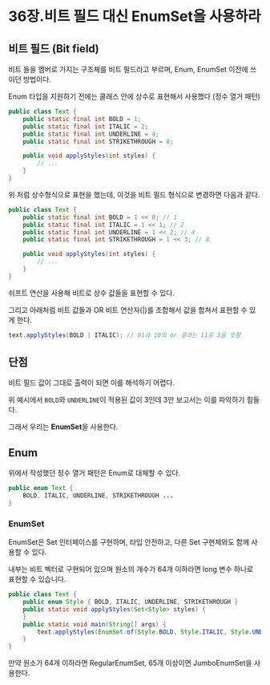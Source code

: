 # 36장.비트 필드 대신 EnumSet을 사용하라

## 비트 필드 **(Bit field)**

비트 들을 멤버로 가지는 구조체를 비트 필드라고 부르며, Enum, EnumSet 이전에 쓰이던 방법이다.

Enum 타입을 지원하기 전에는 클래스 안에 상수로 표현해서 사용했다 (정수 열거 패턴)

```java
public class Text {
    public static final int BOLD = 1;
    public static final int ITALIC = 2;
    public static final int UNDERLINE = 4;
    public static final int STRIKETHROUGH = 8;

    public void applyStyles(int styles) {
        // ...
    }
}
```

위 처럼 상수형식으로 표현을 했는데, 이것을 비트 필드 형식으로 변경하면 다음과 같다.

```java
public class Text {
    public static final int BOLD = 1 << 0; // 1
    public static final int ITALIC = 1 << 1; // 2
    public static final int UNDERLINE = 1 << 2; // 4
    public static final int STRIKETHROUGH = 1 << 3; // 8

    public void applyStyles(int styles) {
        // ...
    }
}
```

쉬프트 연산을 사용해 비트로 상수 값들을 표현할 수 있다.

그리고 아래처럼 비트 값들과 OR 비트 연산자(|)를 조합해서 값을 합쳐서 표현할 수 있게 한다.

```java
text.applyStyles(BOLD | ITALIC); // 01과 10의 or 결과는 11로 3을 뜻함 
```

## 단점

비트 필드 값이 그대로 출력이 되면 이를 해석하기 어렵다.

위 예시에서 `BOLD`와 `UNDERLINE`이 적용된 값이 3인데 3만 보고서는 이를 파악하기 힘들다.

그래서 우리는 **EnumSet**을 사용한다.

## **Enum**

위에서 작성했던 정수 열거 패턴은 Enum로 대체할 수 있다.

```java
public enum Text {
    BOLD, ITALIC, UNDERLINE, STRIKETHROUGH ...
}
```

### **EnumSet**

EnumSet은 Set 인터페이스를 구현하며, 타입 안전하고, 다른 Set 구현체와도 함께 사용할 수 있다.

내부는 비트 벡터로 구현되어 있으며 원소의 개수가 64개 이하라면 long 변수 하나로 표현할 수 있습니다.

```java
public class Text {
    public enum Style { BOLD, ITALIC, UNDERLINE, STRIKETHROUGH }
    public static void applyStyles(Set<Style> styles) {
    }
    public static void main(String[] args) {
        text.applyStyles(EnumSet.of(Style.BOLD, Style.ITALIC, Style.UNDERLINE));
    }
}
```

만약 원소가 64개 이하라면 RegularEnumSet, 65개 이상이면 JumboEnumSet을 사용한다.